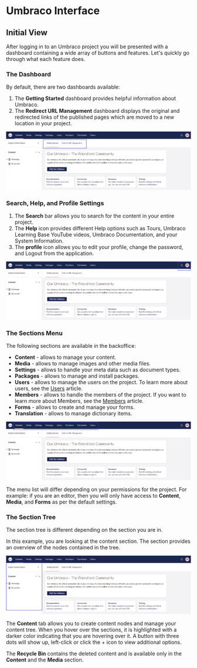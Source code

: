 # Umbraco Interface

## Initial View

After logging in to an Umbraco project you will be presented with a dashboard containing a wide array of buttons and features. Let's quickly go through what each feature does.

### The Dashboard

By default, there are two dashboards available:

1. The **Getting Started** dashboard provides helpful information about Umbraco.
2. The **Redirect URL Management** dashboard displays the original and redirected links of the published pages which are moved to a new location in your project.

![The Dashboard](images/UI-dashboard.png)

### Search, Help, and Profile Settings

1. The **Search** bar allows you to search for the content in your entire project.
2. The **Help** icon provides different Help options such as Tours, Umbraco Learning Base YouTube videos, Umbraco Documentation, and your System Information.
3. The **profile** icon allows you to edit your profile, change the password, and Logout from the application.

![Search, help and profile](images/searchmenu.png)

### The Sections Menu

The following sections are available in the backoffice:

* **Content** - allows to manage your content.
* **Media** - allows to manage images and other media files.
* **Settings** - allows to handle your meta data such as document types.
* **Packages** - allows to manage and install packages.
* **Users** - allows to manage the users on the project. To learn more about users, see the [Users](../../../fundamentals/data/users/README.md) article.
* **Members** - allows to handle the members of the project. If you want to learn more about Members, see the [Members](../../../fundamentals/data/members.md) article.
* **Forms** - allows to create and manage your forms.
* **Translation** - allows to manage dictionary items.

![The Sections Menu](images/The-Section-Menu-v14.png)

The menu list will differ depending on your permissions for the project. For example: if you are an editor, then you will only have access to **Content**, **Media**, and **Forms** as per the default settings.

### The Section Tree

The section tree is different depending on the section you are in.

In this example, you are looking at the content section. The section provides an overview of the nodes contained in the tree.

![The Section Tree](images/The-Section-Tree-v14.png)

The **Content** tab allows you to create content nodes and manage your content tree. When you hover over the sections, it is highlighted with a darker color indicating that you are hovering over it. A button with three dots will show up, left-click or click the + icon to view additional options.

The **Recycle Bin** contains the deleted content and is available only in the **Content** and the **Media** section.

